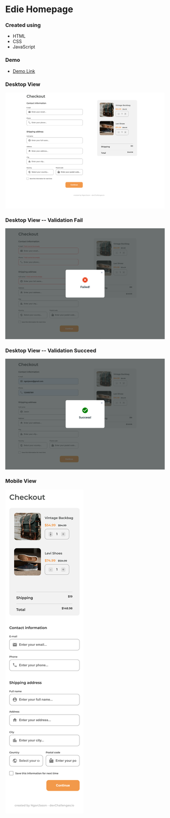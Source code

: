 # Edie Homepage
### Created using
* HTML
* CSS
* JavaScript

### Demo
* [Demo Link](https://jason-edie-homepage.netlify.app/)

### Desktop View
![Desktop View](https://github.com/NganJason/Dev_Challenges_Responsive-Web-Dev/blob/master/4.%20Checkout-Page/demo/desktop__view.png)

### Desktop View -- Validation Fail
![Desktop View -- Validation Fail](https://github.com/NganJason/Dev_Challenges_Responsive-Web-Dev/blob/master/4.%20Checkout-Page/demo/validation__fail.png)

### Desktop View -- Validation Succeed
![Desktop View -- Validation Succeed](https://github.com/NganJason/Dev_Challenges_Responsive-Web-Dev/blob/master/4.%20Checkout-Page/demo/validation__succeed.png)

### Mobile View
![Mobile View](https://github.com/NganJason/Dev_Challenges_Responsive-Web-Dev/blob/master/4.%20Checkout-Page/demo/mobile__view.png)
